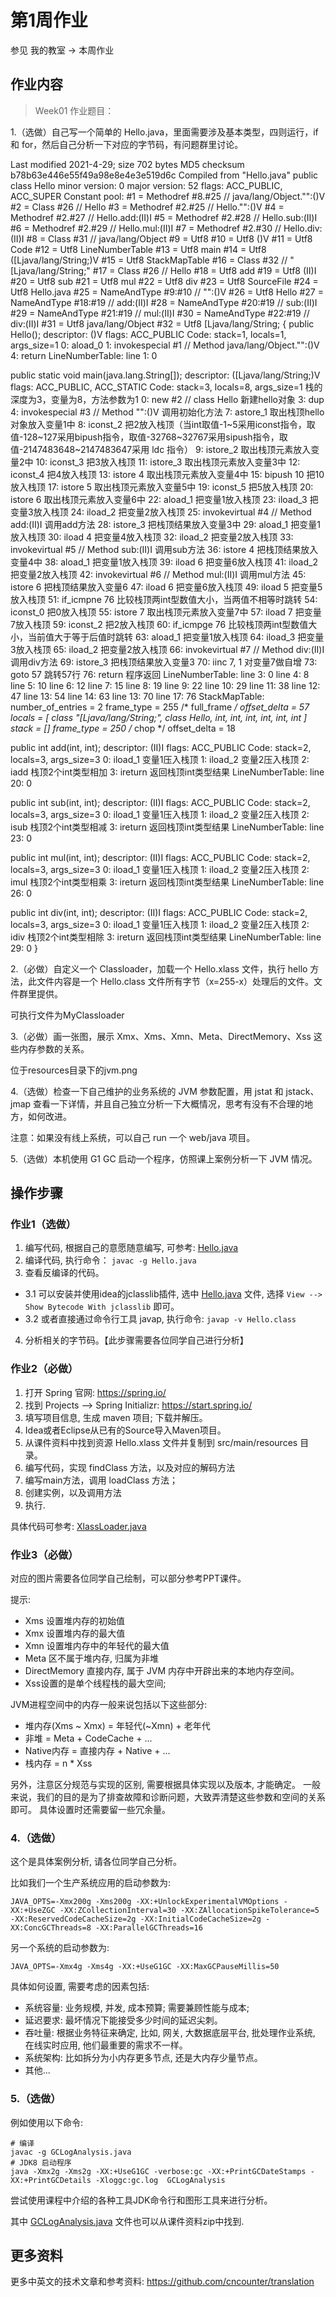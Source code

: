 # 第1周作业


参见 我的教室 -> 本周作业

## 作业内容


> Week01 作业题目：

1.（选做）自己写一个简单的 Hello.java，里面需要涉及基本类型，四则运行，if 和 for，然后自己分析一下对应的字节码，有问题群里讨论。

Last modified 2021-4-29; size 702 bytes
  MD5 checksum b78b63e446e55f49a98e8e4e3e519d6c
  Compiled from "Hello.java"
public class Hello
  minor version: 0
  major version: 52
  flags: ACC_PUBLIC, ACC_SUPER
Constant pool:
   #1 = Methodref          #8.#25         // java/lang/Object."<init>":()V
   #2 = Class              #26            // Hello
   #3 = Methodref          #2.#25         // Hello."<init>":()V
   #4 = Methodref          #2.#27         // Hello.add:(II)I
   #5 = Methodref          #2.#28         // Hello.sub:(II)I
   #6 = Methodref          #2.#29         // Hello.mul:(II)I
   #7 = Methodref          #2.#30         // Hello.div:(II)I
   #8 = Class              #31            // java/lang/Object
   #9 = Utf8               <init>
  #10 = Utf8               ()V
  #11 = Utf8               Code
  #12 = Utf8               LineNumberTable
  #13 = Utf8               main
  #14 = Utf8               ([Ljava/lang/String;)V
  #15 = Utf8               StackMapTable
  #16 = Class              #32            // "[Ljava/lang/String;"
  #17 = Class              #26            // Hello
  #18 = Utf8               add
  #19 = Utf8               (II)I
  #20 = Utf8               sub
  #21 = Utf8               mul
  #22 = Utf8               div
  #23 = Utf8               SourceFile
  #24 = Utf8               Hello.java
  #25 = NameAndType        #9:#10         // "<init>":()V
  #26 = Utf8               Hello
  #27 = NameAndType        #18:#19        // add:(II)I
  #28 = NameAndType        #20:#19        // sub:(II)I
  #29 = NameAndType        #21:#19        // mul:(II)I
  #30 = NameAndType        #22:#19        // div:(II)I
  #31 = Utf8               java/lang/Object
  #32 = Utf8               [Ljava/lang/String;
{
  public Hello();
    descriptor: ()V
    flags: ACC_PUBLIC
    Code:
      stack=1, locals=1, args_size=1
         0: aload_0
         1: invokespecial #1                  // Method java/lang/Object."<init>":()V
         4: return
      LineNumberTable:
        line 1: 0

  public static void main(java.lang.String[]);
    descriptor: ([Ljava/lang/String;)V
    flags: ACC_PUBLIC, ACC_STATIC
    Code:
      stack=3, locals=8, args_size=1            栈的深度为3，变量为8，方法参数为1
         0: new           #2                  // class Hello 新建hello对象
         3: dup
         4: invokespecial #3                  // Method "<init>":()V 调用初始化方法
         7: astore_1                            取出栈顶hello对象放入变量1中
         8: iconst_2                            把2放入栈顶（当int取值-1~5采用iconst指令，取值-128~127采用bipush指令，取值-32768~32767采用sipush指令，取值-2147483648~2147483647采用 ldc 指令）
         9: istore_2                            取出栈顶元素放入变量2中
        10: iconst_3                            把3放入栈顶
        11: istore_3                            取出栈顶元素放入变量3中
        12: iconst_4                            把4放入栈顶
        13: istore        4                     取出栈顶元素放入变量4中
        15: bipush        10                    把10放入栈顶
        17: istore        5                     取出栈顶元素放入变量5中
        19: iconst_5                            把5放入栈顶
        20: istore        6                     取出栈顶元素放入变量6中
        22: aload_1                             把变量1放入栈顶
        23: iload_3                             把变量3放入栈顶
        24: iload_2                             把变量2放入栈顶
        25: invokevirtual #4                  // Method add:(II)I 调用add方法
        28: istore_3                            把栈顶结果放入变量3中
        29: aload_1                             把变量1放入栈顶
        30: iload         4                     把变量4放入栈顶
        32: iload_2                             把变量2放入栈顶
        33: invokevirtual #5                  // Method sub:(II)I 调用sub方法
        36: istore        4                     把栈顶结果放入变量4中
        38: aload_1                             把变量1放入栈顶
        39: iload         6                     把变量6放入栈顶
        41: iload_2                             把变量2放入栈顶
        42: invokevirtual #6                  // Method mul:(II)I 调用mul方法
        45: istore        6                     把栈顶结果放入变量6
        47: iload         6                     把变量6放入栈顶
        49: iload         5                     把变量5放入栈顶
        51: if_icmpne     76                    比较栈顶两int型数值大小，当两值不相等时跳转
        54: iconst_0                            把0放入栈顶
        55: istore        7                     取出栈顶元素放入变量7中
        57: iload         7                     把变量7放入栈顶
        59: iconst_2                            把2放入栈顶
        60: if_icmpge     76                    比较栈顶两int型数值大小，当前值大于等于后值时跳转
        63: aload_1                             把变量1放入栈顶
        64: iload_3                             把变量3放入栈顶
        65: iload_2                             把变量2放入栈顶
        66: invokevirtual #7                  // Method div:(II)I 调用div方法
        69: istore_3                            把栈顶结果放入变量3
        70: iinc          7, 1                  对变量7做自增
        73: goto          57                    跳转57行
        76: return                              程序返回
      LineNumberTable:
        line 3: 0
        line 4: 8
        line 5: 10
        line 6: 12
        line 7: 15
        line 8: 19
        line 9: 22
        line 10: 29
        line 11: 38
        line 12: 47
        line 13: 54
        line 14: 63
        line 13: 70
        line 17: 76
      StackMapTable: number_of_entries = 2
        frame_type = 255 /* full_frame */
          offset_delta = 57
          locals = [ class "[Ljava/lang/String;", class Hello, int, int, int, int, int, int ]
          stack = []
        frame_type = 250 /* chop */
          offset_delta = 18

  public int add(int, int);
    descriptor: (II)I
    flags: ACC_PUBLIC
    Code:
      stack=2, locals=3, args_size=3
         0: iload_1                     变量1压入栈顶
         1: iload_2                     变量2压入栈顶
         2: iadd                        栈顶2个int类型相加
         3: ireturn                     返回栈顶int类型结果
      LineNumberTable:
        line 20: 0

  public int sub(int, int);
    descriptor: (II)I
    flags: ACC_PUBLIC
    Code:
      stack=2, locals=3, args_size=3
         0: iload_1                     变量1压入栈顶
         1: iload_2                     变量2压入栈顶
         2: isub                        栈顶2个int类型相减
         3: ireturn                     返回栈顶int类型结果
      LineNumberTable:
        line 23: 0

  public int mul(int, int);
    descriptor: (II)I
    flags: ACC_PUBLIC
    Code:
      stack=2, locals=3, args_size=3
         0: iload_1                     变量1压入栈顶
         1: iload_2                     变量2压入栈顶
         2: imul                        栈顶2个int类型相乘
         3: ireturn                     返回栈顶int类型结果
      LineNumberTable:
        line 26: 0

  public int div(int, int);
    descriptor: (II)I
    flags: ACC_PUBLIC
    Code:
      stack=2, locals=3, args_size=3
         0: iload_1                     变量1压入栈顶
         1: iload_2                     变量2压入栈顶
         2: idiv                        栈顶2个int类型相除
         3: ireturn                     返回栈顶int类型结果
      LineNumberTable:
        line 29: 0
}


2.（必做）自定义一个 Classloader，加载一个 Hello.xlass 文件，执行 hello 方法，此文件内容是一个 Hello.class 文件所有字节（x=255-x）处理后的文件。文件群里提供。

可执行文件为MyClassloader

3.（必做）画一张图，展示 Xmx、Xms、Xmn、Meta、DirectMemory、Xss 这些内存参数的关系。

位于resources目录下的jvm.png

4.（选做）检查一下自己维护的业务系统的 JVM 参数配置，用 jstat 和 jstack、jmap 查看一下详情，并且自己独立分析一下大概情况，思考有没有不合理的地方，如何改进。

注意：如果没有线上系统，可以自己 run 一个 web/java 项目。

5.（选做）本机使用 G1 GC 启动一个程序，仿照课上案例分析一下 JVM 情况。



## 操作步骤


### 作业1（选做）

1. 编写代码, 根据自己的意愿随意编写, 可参考: [Hello.java](./Hello.java)
2. 编译代码, 执行命令： `javac -g Hello.java`
3. 查看反编译的代码。
  - 3.1 可以安装并使用idea的jclasslib插件, 选中 [Hello.java](./Hello.java) 文件, 选择 `View --> Show Bytecode With jclasslib` 即可。
  - 3.2 或者直接通过命令行工具 javap, 执行命令: `javap -v Hello.class`
4. 分析相关的字节码。【此步骤需要各位同学自己进行分析】


### 作业2（必做）

1. 打开 Spring 官网: https://spring.io/
2. 找到 Projects --> Spring Initializr:  https://start.spring.io/
3. 填写项目信息, 生成 maven 项目; 下载并解压。
4. Idea或者Eclipse从已有的Source导入Maven项目。
5. 从课件资料中找到资源 Hello.xlass 文件并复制到 src/main/resources 目录。
6. 编写代码，实现 findClass 方法，以及对应的解码方法
7. 编写main方法，调用 loadClass 方法；
8. 创建实例，以及调用方法
9. 执行.

具体代码可参考: [XlassLoader.java](./XlassLoader.java)


### 作业3（必做）

对应的图片需要各位同学自己绘制，可以部分参考PPT课件。

提示:

- Xms 设置堆内存的初始值
- Xmx 设置堆内存的最大值
- Xmn 设置堆内存中的年轻代的最大值
- Meta 区不属于堆内存, 归属为非堆
- DirectMemory 直接内存, 属于 JVM 内存中开辟出来的本地内存空间。
- Xss设置的是单个线程栈的最大空间;

JVM进程空间中的内存一般来说包括以下这些部分:

- 堆内存(Xms ~ Xmx) = 年轻代(~Xmn) + 老年代
- 非堆 = Meta + CodeCache + ...
- Native内存 = 直接内存 + Native + ...
- 栈内存 = n * Xss

另外，注意区分规范与实现的区别, 需要根据具体实现以及版本, 才能确定。 一般来说，我们的目的是为了排查故障和诊断问题，大致弄清楚这些参数和空间的关系即可。 具体设置时还需要留一些冗余量。


### 4.（选做）

这个是具体案例分析, 请各位同学自己分析。

比如我们一个生产系统应用的启动参数为:

```
JAVA_OPTS=-Xmx200g -Xms200g -XX:+UnlockExperimentalVMOptions -XX:+UseZGC -XX:ZCollectionInterval=30 -XX:ZAllocationSpikeTolerance=5 -XX:ReservedCodeCacheSize=2g -XX:InitialCodeCacheSize=2g -XX:ConcGCThreads=8 -XX:ParallelGCThreads=16
```

另一个系统的启动参数为:

```
JAVA_OPTS=-Xmx4g -Xms4g -XX:+UseG1GC -XX:MaxGCPauseMillis=50
```

具体如何设置, 需要考虑的因素包括:

- 系统容量: 业务规模, 并发, 成本预算; 需要兼顾性能与成本;
- 延迟要求: 最坏情况下能接受多少时间的延迟尖刺。
- 吞吐量:  根据业务特征来确定, 比如, 网关, 大数据底层平台, 批处理作业系统, 在线实时应用, 他们最重要的需求不一样。
- 系统架构: 比如拆分为小内存更多节点, 还是大内存少量节点。
- 其他...


### 5.（选做）

例如使用以下命令:

```
# 编译
javac -g GCLogAnalysis.java
# JDK8 启动程序
java -Xmx2g -Xms2g -XX:+UseG1GC -verbose:gc -XX:+PrintGCDateStamps -XX:+PrintGCDetails -Xloggc:gc.log  GCLogAnalysis
```

尝试使用课程中介绍的各种工具JDK命令行和图形工具来进行分析。

其中 [GCLogAnalysis.java](./GCLogAnalysis.java) 文件也可以从课件资料zip中找到.

## 更多资料

更多中英文的技术文章和参考资料: <https://github.com/cncounter/translation>

